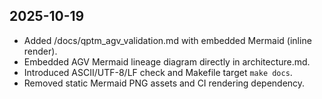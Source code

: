 ## 2025-10-19
- Added /docs/qptm_agv_validation.md with embedded Mermaid (inline render).
- Embedded AGV Mermaid lineage diagram directly in architecture.md.
- Introduced ASCII/UTF-8/LF check and Makefile target `make docs`.
- Removed static Mermaid PNG assets and CI rendering dependency.
